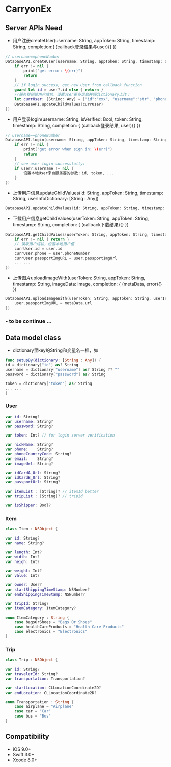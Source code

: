 # CarryonEx

## Server APIs Need
- 用户注册createUser(username: String, appToken: String, timestamp: String, completion:{ (callback登录结果与user){} })  
~~~swift
// username==phoneNumber
DatabaseAPI.createUser(username: String, appToken: String, timestamp: String, completion: { (statusCode: String?, msg: String?, data:[String:Any]) in
    if err != nil {
        print("get error: \(err)")
        return
    }            
    // if login success, get new User from callback function
    guard let id = user?.id else { return }
    //服务器创建用户成功，设置user更多信息并将dictionary上传；
    let currUser: [String: Any] = ["id":"xxx", "username":"str", "phoneNumber":"123456", "idImageURL":"http://databaseStorageURL"]
    DatabaseAPI.updateChildValues(currUser)
})
~~~

- 用户登录login(username: String, isVerified: Bool, token: String, timestamp: String, completion: { (callback登录结果, user){} }) 
~~~swift
// username==phoneNumber
DatabaseAPI.login(username: String, appToken: String, timestamp: String, completion: { (statusCode: String?, msg: String?, data:[String:Any]) in
    if err != nil {
        print("get error when sign in: \(err)")
        return
    }
    // see user login successfully:
    if user?.username != nil {
        设置本地User来自服务器的参数：id, token, ...
    }
})
~~~

- 上传用户信息updateChildValues(id: String, appToken: String, timestamp: String, userInfoDictionary: [String : Any])
~~~swift
DatabaseAPI.updateChildValues(id: String, appToken: String, timestamp: String, userInfoDictionary: [String: Any])
~~~

- 下载用户信息getChildValues(userToken: String, appToken: String, timestamp: String, completion: { (callback下载结果){} })
~~~swift
DatabaseAPI.getChildValues(userToken: String, appToken: String, timestamp: String, completion: { (statusCode: String?, msg: String?, data:[String:Any]) in 
    if err != nil { return }
    // 读取用户成功，设置本地用户值
    currUser.id = user.id
    currUser.phone = user.phoneNumber
    currUser.passportImgURL = user.passportImgUrl
    ... ...
})
~~~

- 上传图片uploadImageWith(userToken: String, appToken: String, timestamp: String, imageData: Image, completion: { (metaData, error){}  })
~~~swift
DatabaseAPI.uploadImageWith(userToken: String, appToken: String, userInfoDictionary: [String: Any], completion: { (metaData, err) in  
    user.passportImgURL = metaData.url
})
~~~

### - to be continue ...


## Data model class
- dictionary里key的String和变量名一样，如 
~~~swift
func setupBy(dictionary: [String : Any]) {
id = dictionary["id"] as? String
username = dictionary["username"] as? String ?? ""
password = dictionary["password"] as? String

token = dictionary["token"] as? String
... ...
}
~~~

### User
~~~swift
var id: String?
var username: String?
var password: String?

var token: Int? // for login server verification

var nickName: String?
var phone:    String?
var phoneCountryCode: String?
var email:    String?
var imageUrl: String?

var idCardA_Url: String?
var idCardB_Url: String?
var passportUrl: String?

var itemList : [String]? // itemId better
var tripList : [String]? // tripId

var isShipper: Bool?
~~~

### Item
~~~swift
class Item : NSObject {

var id: String?
var name: String?

var length: Int?
var width: Int?
var heigh: Int?

var weight: Int?
var value: Int?

var owner: User?
var startShippingTimeStamp: NSNumber?
var endShippingTimeStamp: NSNumber?

var tripId: String?
var itemCategory: ItemCategory?

enum ItemCategory : String {
    case bagsOrShoes = "Bags Or Shoes"
    case healthCareProducts = "Health Care Products"
    case electronics = "Electronics"
}
~~~

### Trip
~~~swift
class Trip : NSObject {

var id: String?
var travelerId: String?
var transportation: Transportation?

var startLocation: CLLocationCoordinate2D?
var endLocation: CLLocationCoordinate2D?

enum Transportation : String {
    case airplane = "Airplane"
    case car = "Car"
    case bus = "Bus"
}
~~~




## Compatibility
- iOS 9.0+
- Swift 3.0+
- Xcode 8.0+

